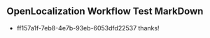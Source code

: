 ## OpenLocalization Workflow Test MarkDown
* ff157a1f-7eb8-4e7b-93eb-6053dfd22537 thanks!

<!--HONumber=Oct16_HO3-->


